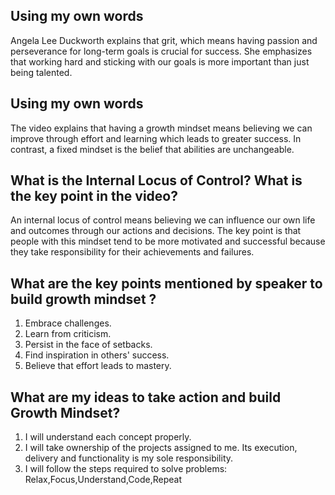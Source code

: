 ## Using my own words
Angela Lee Duckworth explains that grit, which means having passion and perseverance for long-term goals is crucial for success. 
She emphasizes that working hard and sticking with our goals is more important than just being talented.

## Using my own words
The video explains that having a growth mindset means believing we can improve through effort and learning which leads to greater success. 
In contrast, a fixed mindset is the belief that abilities are unchangeable.

## What is the Internal Locus of Control? What is the key point in the video?
An internal locus of control means believing we can influence our own life and outcomes through our actions and decisions. 
The key point is that people with this mindset tend to be more motivated and successful because they take responsibility for their achievements and failures.

## What are the key points mentioned by speaker to build growth mindset ?
1. Embrace challenges.
2. Learn from criticism.
3. Persist in the face of setbacks.
4. Find inspiration in others' success.
5. Believe that effort leads to mastery.

## What are my ideas to take action and build Growth Mindset?
1. I will understand each concept properly.
2. I will take ownership of the projects assigned to me. Its execution, delivery and functionality is my sole responsibility. 
3. I will follow the steps required to solve problems: Relax,Focus,Understand,Code,Repeat





